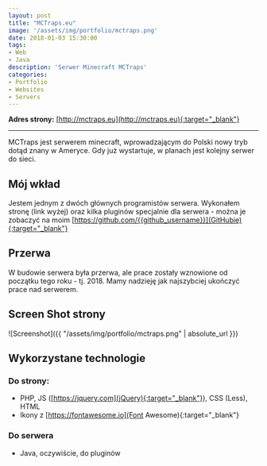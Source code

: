 ```yaml
---
layout: post
title: "MCTraps.eu"
image: '/assets/img/portfolio/mctraps.png'
date: 2018-01-03 15:30:00
tags:
- Web
- Java
description: 'Serwer Minecraft MCTraps'
categories:
- Portfolio
- Websites
- Servers
---
```


**Adres strony:** [http://mctraps.eu](http://mctraps.eu){:target="_blank"}

___

MCTraps jest serwerem minecraft, wprowadzającym do Polski nowy tryb dotąd znany w Ameryce.
Gdy już wystartuje, w planach jest kolejny serwer do sieci.

## Mój wkład
Jestem jednym z dwóch głównych programistów serwera. Wykonałem stronę (link wyżej) oraz kilka pluginów specjalnie
dla serwera - można je zobaczyć na moim [https://github.com/{{github_username}}](GitHubie){:target="_blank"}

## Przerwa
W budowie serwera była przerwa, ale prace zostały wznowione od początku tego roku - tj. 2018. Mamy
nadzieję jak najszybciej ukończyć prace nad serwerem.

## Screen Shot strony
![Screenshot]({{ "/assets/img/portfolio/mctraps.png" | absolute_url }})

## Wykorzystane technologie
### Do strony:
- PHP, JS ([https://jquery.com](jQuery){:target="_blank"}), CSS (Less), HTML
- Ikony z [https://fontawesome.io](Font Awesome){:target="_blank"}

### Do serwera
- Java, oczywiście, do pluginów
